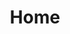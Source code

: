 ---
title: "Home"
# page header background image
welcome_text: "Welcome to Abhishek Textiles"
welcome_img: "images/Welcome.jpg"
welcome_content1: "Abhishek Synthetic Mills, has been supplying good quality fabrics to renowned garmenters since 1985."
welcome_content2: "At Abhishek Synthetic Mills, we believe in creating serious and lasting strategic relationships with our clients. In fact our buyers have always considered us as their business partners."
welcome_content3: "We believe in Continuous Improvement Philosophy."
welcome_content4: "Excellence is what we strive for, and its been our only way of doing business."
offer_text: "What we offer"
metadescription: "This is meta description."
draft: false
---
